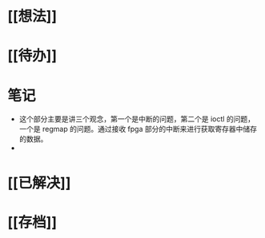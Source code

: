 # [[想法]]

# [[待办]]

# 笔记
- 这个部分主要是讲三个观念，第一个是中断的问题，第二个是 ioctl 的问题，一个是 regmap 的问题。通过接收 fpga 部分的中断来进行获取寄存器中储存的数据。
- 

# [[已解决]]

# [[存档]]